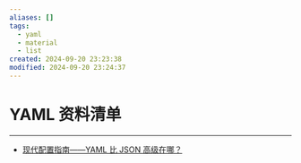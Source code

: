 ```yaml
---
aliases: []
tags:
  - yaml
  - material
  - list
created: 2024-09-20 23:23:38
modified: 2024-09-20 23:24:37
---
```


# YAML 资料清单

---

* [现代配置指南——YAML 比 JSON 高级在哪？](https://segmentfault.com/a/1190000041108051)
